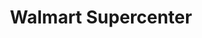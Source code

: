 ---
title: "Walmart Supercenter"
url: /cedar-rapids/walmart-supercenter-29th-ave-sw/
shop: supermarket
---